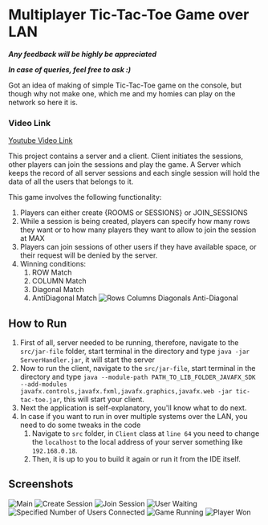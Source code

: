 # Multiplayer Tic-Tac-Toe Game over LAN
**_Any feedback will be highly be appreciated_**

**_In case of queries, feel free to ask :)_**

Got an idea of making of simple Tic-Tac-Toe game on the console, but though why not make one, which me and my homies can play on the network so here it is.

### Video Link
[Youtube Video Link](https://youtu.be/uYjBWZkFm44)

This project contains a server and a client. Client initiates the sessions, other players can join the sessions and play the game. A Server which keeps the record of all server sessions and each single session will hold the data of all the users that belongs to it.

This game involves the following functionality:
1. Players can either create {ROOMS or SESSIONS} or JOIN_SESSIONS
2. While a session is being created, players can specify how many rows they want or to how many players they want to
allow to join the session at MAX
3. Players can join sessions of other users if they have available space, or their request will be denied by the server.
4. Winning conditions:
    1. ROW Match
    2. COLUMN Match
    3. Diagonal Match
    4. AntiDiagonal Match
       ![Rows Columns Diagonals Anti-Diagonal](./screenshots/image.jpg)
       
## How to Run
1. First of all, server needed to be running, therefore, navigate to the `src/jar-file` folder, start terminal in the directory and type `java -jar ServerHandler.jar`, it will start the server
2. Now to run the client, navigate to the `src/jar-file`, start terminal in the directory and type `java --module-path PATH_TO_LIB_FOLDER_JAVAFX_SDK --add-modules javafx.controls,javafx.fxml,javafx.graphics,javafx.web -jar tic-tac-toe.jar`, this will start your client.
3. Next the application is self-explanatory, you'll know what to do next.
4. In case if you want to run in over multiple systems over the LAN, you need to do some tweaks in the code
    1. Navigate to `src` folder, in `Client` class at `line 64` you need to change the `localhost` to the local address of your server something like `192.168.0.18`.
    2. Then, it is up to you to build it again or run it from the IDE itself.

## Screenshots
![Main](screenshots/start.png)
![Create Session](./screenshots/create-session.png)
![Join Session](./screenshots/join-session.png)
![User Waiting](./screenshots/user-waiting.png)
![Specified Number of Users Connected](./screenshots/specified-users-conencted.png)
![Game Running](./screenshots/running-game.png)
![Player Won](./screenshots/won.png)